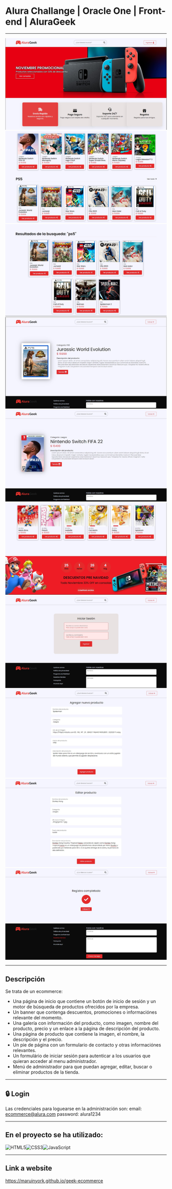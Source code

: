 # Alura Challange | Oracle One | Front-end | AluraGeek
---
![Image text](https://github.com/Maruinyork/geek-ecommerce/blob/main/img/screenshots/home.png)
![Image text](https://github.com/Maruinyork/geek-ecommerce/blob/main/img/screenshots/productos.jpg)
![Image text](https://github.com/Maruinyork/geek-ecommerce/blob/main/img/screenshots/ps5.jpg)
![Image text](https://github.com/Maruinyork/geek-ecommerce/blob/main/img/screenshots/jurassic.jpg)
![Image text](https://github.com/Maruinyork/geek-ecommerce/blob/main/img/screenshots/fifa.jpg)
![Image text](https://github.com/Maruinyork/geek-ecommerce/blob/main/img/screenshots/banner.jpg)
![Image text](https://github.com/Maruinyork/geek-ecommerce/blob/main/img/screenshots/login.jpg)
![Image text](https://github.com/Maruinyork/geek-ecommerce/blob/main/img/screenshots/agregar.jpg)
![Image text](https://github.com/Maruinyork/geek-ecommerce/blob/main/img/screenshots/editar.jpg)
![Image text](https://github.com/Maruinyork/geek-ecommerce/blob/main/img/screenshots/registro-completo.jpg)




-----
## Descripción
Se trata de un ecommerce:

- Una página de inicio que contiene un botón de inicio de sesión y un motor de búsqueda de productos ofrecidos por la empresa.
- Un banner que contenga descuentos, promociones o informaciónes relevante del momento.
- Una galería con información del producto, como imagen, nombre del producto, precio y un enlace a la página de descripción del producto.
- Una página de producto que contiene la imagen, el nombre, la descripción y el precio.
- Un pie de página con un formulario de contacto y otras informaciónes relevantes.
- Un formulário de iniciar sesión para autenticar a los usuarios que quieran acceder al menu administrador.
- Menú de administrador para que puedan agregar, editar, buscar o eliminar productos de la tienda.

-----
## 🔒 Login
Las credenciales para loguearse en la administración son:
email: ecommerce@alura.com
password: alura1234

-----
## En el proyecto se ha utilizado:
![HTML5](https://img.shields.io/badge/html5-%23E34F26.svg?style=for-the-badge&logo=html5&logoColor=white)![CSS3](https://img.shields.io/badge/css3-%231572B6.svg?style=for-the-badge&logo=css3&logoColor=white)![JavaScript](https://img.shields.io/badge/javascript-%23323330.svg?style=for-the-badge&logo=javascript&logoColor=%23F7DF1E)

-----
## Link a website
https://maruinyork.github.io/geek-ecommerce
